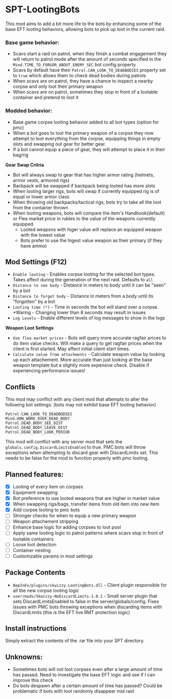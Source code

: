 # SPT-LootingBots

This mod aims to add a bit more life to the bots by enhancing some of the base EFT looting behaviors, allowing bots to pick up loot in the current raid. 

### Base game behavior:
  - Scavs start a raid on patrol, when they finish a combat engagement they will return to patrol mode after the amount of seconds specified in the `Mind.TIME_TO_FORGOR_ABOUT_ENEMY_SEC` bot config property
  - Scavs by default have their `Patrol.CAN_LOOK_TO_DEADBODIES` property set to `true` which allows them to check dead bodies during patrols
  - When scavs are on patrol, they have a chance to inspect a nearby corpse and only loot their primary weapon
  - When scavs are on patrol, sometimes they stop in front of a lootable container and pretend to loot it
  
### Modded behavior:
  - Base game corpse looting behavior added to all bot types (option for pmc)
  - When a bot goes to loot the primary weapon of a corpse they now attempt to loot everything from the corpse, equipping things in empty slots and swapping out gear for better gear.
  - If a bot cannot equip a piece of gear, they will attempt to place it in their bag/rig

**Gear Swap Critria** 
- Bot will always swap to gear that has higher armor rating (helmets, armor vests, armored rigs)
- Backpack will be swapped if backpack being looted has more slots
- When looting larger rigs, bots will swap if currently equipped rig is of equal or lower armor class
- When throwing old backpacks/tactical rigs, bots try to take all the loot from the container thrown
- When looting weapons, bots will compare the item's Handbook(default) or Flea market price in rubles to the value of the weapons currently equipped. 
  - Looted weapons with higer value will replace an equipped weapon with the lowest value
  - Bots prefer to use the higest value weapon as their primary (if they have ammo)

## Mod Settings (F12)
- `Enable looting` - Enables corpse looting for the selected bot types. Takes affect during the generation of the next raid. Defaults to `all`
- `Distance to see body` - Distance in meters to body until it can be "seen" by a bot
- `Distance to forget body` - Distance in meters from a body until its "forgotten" by a bot
- `Looting time (*)` - Time in seconds the bot will stand over a corpse. *Waring - Changing lower than 8 seconds may result in issues
- `Log Levels` - Enable different levels of log messages to show in the logs

**Weapon Loot Settings**
- `Use flea market prices` - Bots will query more accurate ragfair prices to do item value checks. Will make a query to get ragfair prices when the client is first started. May affect initial client start times.
- `Calculate value from attachments` - Calculate weapon value by looking up each attachement. More accurate than just looking at the base weapon template but a slightly more expensive check. Disable if experiencing performance issues!


## Conflicts
This mod may conflict with any client mod that attempts to alter the following bot settings: (bots may not exhibit base EFT looting behavior)
```
Patrol.CAN_LOOK_TO_DEADBODIES
Mind.HOW_WORK_OVER_DEAD_BODY
Patrol.DEAD_BODY_SEE_DIST
Patrol.DEAD_BODY_LEAVE_DIST
Patrol.DEAD_BODY_LOOK_PERIOD
```

This mod will conflict with any server mod that sets the `globals.config.DiscardLimitsEnabled` to true. PMC bots will throw exceptions when attempting to discard gear with DiscardLimits set. This needs to be false for the mod to function properly with pmc looting.

## Planned features:
- [x] Looting of every item on corpses
- [x] Equipment swapping
- [x] Bot preference to use looted weapons that are higher in market value
- [x] When swapping rigs/bags, transfer items from old item into new item
- [x] Add corpse looting to pmc bots
- [ ] Stronger checks for when to equip a new primary weapon
- [ ] Weapon attachement stripping
- [ ] Enhance base logic for adding corpses to loot pool
- [ ] Apply same looting logic to patrol patterns where scavs stop in front of lootable containers
- [ ] Loose loot detection
- [ ] Container nesting
- [ ] Customizable params in mod settings

## Package Contents
- `BepInEx/plugins/skwizzy.LootingBots.dll` - Client plugin responsible for all the new corpse looting logic
- `user/mods/Skwizzy-NoDiscardLimits-1.0.1` - Small server plugin that sets DiscardLimitsEnabled to false in the server/globals/config. Fixes issues with PMC bots throwing exceptions when discarding items with DiscardLimits (this is the EFT live RMT protection logic)

## Install instructions
Simply extract the contents of the .rar file into your SPT directory.

## Unknowns:
- Sometimes bots will not loot corpses even after a large amount of time has passed. Need to investigate the base EFT logic and see if I can improve this check
- Do bots despawn after a certain amount of time has passed? Could be problematic if bots with loot randomly disappear mid raid
    
